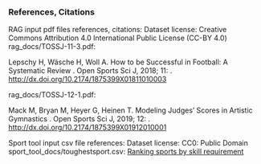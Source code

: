 
### References, Citations
RAG input pdf files references, citations:
Dataset license: Creative Commons Attribution 4.0 International Public License (CC-BY 4.0)
rag_docs/TOSSJ-11-3.pdf:

Lepschy H, Wäsche H, Woll A. How to be Successful in Football: A Systematic Review . Open Sports Sci J, 2018; 11: . http://dx.doi.org/10.2174/1875399X01811010003

rag_docs/TOSSJ-12-1.pdf:

Mack M, Bryan M, Heyer G, Heinen T. Modeling Judges’ Scores in Artistic Gymnastics . Open Sports Sci J, 2019; 12: . http://dx.doi.org/10.2174/1875399X01912010001

Sport tool input csv file references:
Dataset license: CC0: Public Domain
sport_tool_docs/toughestsport.csv:
[Ranking sports by skill requirement](https://www.kaggle.com/datasets/jainaru/ranking-sports-by-skill-requirement)
